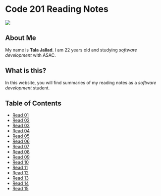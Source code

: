 # Code 201 Reading Notes

![](https://media.istockphoto.com/photos/banner-with-hand-of-woman-drawing-on-notebook-picture-id1127489698?k=6&m=1127489698&s=170667a&w=0&h=uh05HnvlTOCfpNcfJR3-T4MjUpkiCg72Og3YPcIpdU4=)

## About Me
My name is **Tala Jallad**. I am 22 years old and studying *software development* with ASAC.

## What is this?

In this website, you will find summaries of my reading notes as a *software development* student.

## Table of Contents

* [Read 01](Read01.md)
* [Read 02](Read02.md)
* [Read 03](Read03.md)
* [Read 04](Read04.md)
* [Read 05](Read05.md)
* [Read 06](Read06.md)
* [Read 07](Read07.md)
* [Read 08](Read08.md)
* [Read 09](Read09.md)
* [Read 10](Read10.md)
* [Read 11](Read11.md)
* [Read 12](Read12.md)
* [Read 13](Read13.md)
* [Read 14](Read14.md)
* [Read 15](Read15.md)


